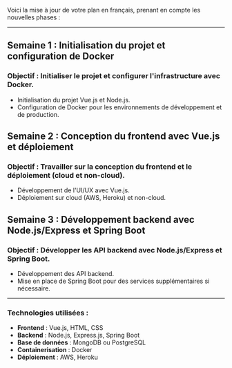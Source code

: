 Voici la mise à jour de votre plan en français, prenant en compte les nouvelles phases :

---

## Semaine 1 : Initialisation du projet et configuration de Docker
### Objectif : Initialiser le projet et configurer l'infrastructure avec Docker.
- Initialisation du projet Vue.js et Node.js.
- Configuration de Docker pour les environnements de développement et de production.

## Semaine 2 : Conception du frontend avec Vue.js et déploiement
### Objectif : Travailler sur la conception du frontend et le déploiement (cloud et non-cloud).
- Développement de l'UI/UX avec Vue.js.
- Déploiement sur cloud (AWS, Heroku) et non-cloud.
  
## Semaine 3 : Développement backend avec Node.js/Express et Spring Boot
### Objectif : Développer les API backend avec Node.js/Express et Spring Boot.
- Développement des API backend.
- Mise en place de Spring Boot pour des services supplémentaires si nécessaire.

---

### Technologies utilisées :
- **Frontend** : Vue.js, HTML, CSS
- **Backend** : Node.js, Express.js, Spring Boot
- **Base de données** : MongoDB ou PostgreSQL
- **Containerisation** : Docker
- **Déploiement** : AWS, Heroku
